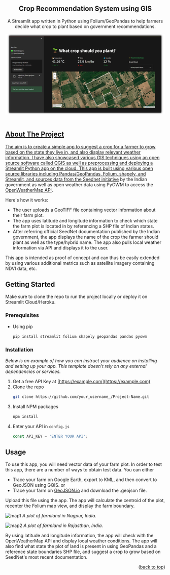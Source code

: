 <!-- PROJECT LOGO -->
<br />
<div align="center">

  <h2 align="center">Crop Recommendation System using GIS</h2>

  <p align="center">
    A Streamlit app written in Python using Folium/GeoPandas to help farmers decide what crop to plant based on government recommendations. 
  </p>
    <a href="https://github.com/dnezan/streamlit-geoapp-crop-suggestion">
    <img src="./data/home2.png" alt="Logo">
</div>
</br>

<!-- ABOUT THE PROJECT -->
## About The Project

The aim is to create a simple app to suggest a crop for a farmer to grow based on the state they live in, and also display relevant weather information. I have also showcased various GIS techniques using an open source software called QGIS as well as preprocessing and deploying a Streamlit Python app on the cloud. This app is built using various open source libraries including Pandas/GeoPandas, Folium, shapely, and Streamlit, and sources data from the [Seednet initiative](https://seednet.gov.in/) by the Indian government as well as open weather data using PyOWM to access the [OpenWeatherMap API](https://openweathermap.org/api).

Here's how it works:
* The user uploads a GeoTIFF file containing vector information about their farm plot.
* The app uses latitude and longitude information to check which state the farm plot is located in by referencing a SHP file of Indian states.
* After referring official SeedNet documentation published by the Indian government, the app displays the name of the crop the farmer should plant as well as the type/hybrid name. The app also pulls local weather information via API and displays it to the user.

This app is intended as proof of concept and can thus be easily extended by using various additional metrics such as satellite imagery containing NDVI data, etc.

<!-- GETTING STARTED -->
## Getting Started

Make sure to clone the repo to run the project locally or deploy it on Streamlit Cloud/Heroku.

### Prerequisites

* Using pip
  ```sh
  pip install streamlit folium shapely geopandas pandas pyowm
  ```

### Installation

_Below is an example of how you can instruct your audience on installing and setting up your app. This template doesn't rely on any external dependencies or services._

1. Get a free API Key at [https://example.com](https://example.com)
2. Clone the repo
   ```sh
   git clone https://github.com/your_username_/Project-Name.git
   ```
3. Install NPM packages
   ```sh
   npm install
   ```
4. Enter your API in `config.js`
   ```js
   const API_KEY = 'ENTER YOUR API';
   ```

<!-- USAGE EXAMPLES -->
## Usage

To use this app, you will need vector data of your farm plot. In order to test this app, there are a number of ways to obtain test data. You can either 
* Trace your farm on Google Earth, export to KML, and then convert to GeoJSON using GQIS.
or
* Trace your farm on [GeoJSON.io](https://geojson.io/) and download the .geojson file.

Upload this file using the app. The app will calculate the centroid of the plot, recenter the Folium map view, and display the farm boundary. 

![map1](https://raw.githubusercontent.com/dnezan/streamit-geoapp-crop-suggestion/master/data/screen1.png?)
_A plot of farmland in Nagpur, India._

![map2](https://raw.githubusercontent.com/dnezan/streamit-geoapp-crop-suggestion/master/data/screen2.png?)
_A plot of farmland in Rajasthan, India._ 

By using latitude and longitude information, the app will check with the OpenWeatherMap API and display local weather conditions. The app will also find what state the plot of land is present in using GeoPandas and a reference state boundaries SHP file, and suggest a crop to grow based on SeedNet's most recent documentation.

<p align="right">(<a href="#readme-top">back to top</a>)</p>

